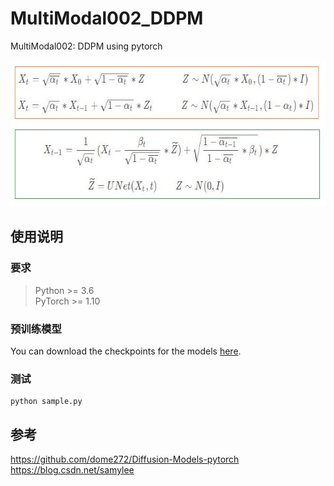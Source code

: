 # MultiModal002_DDPM
MultiModal002: DDPM using pytorch

<img src="assets/train_sample.jpg" width="657" height="234"/>   

## 使用说明
### 要求
> Python >= 3.6 \
> PyTorch >= 1.10  
### 预训练模型
You can download the checkpoints for the models [here](https://drive.google.com/drive/folders/1beUSI-edO98i6J9pDR67BKGCfkzUL5DX?usp=sharing).
### 测试
```shell script
python sample.py  
```
## 参考
https://github.com/dome272/Diffusion-Models-pytorch   
https://blog.csdn.net/samylee  
